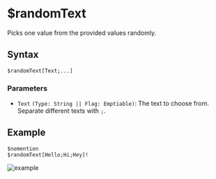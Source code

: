 # $randomText
Picks one value from the provided values randomly.

## Syntax
```
$randomText[Text;...]
```

### Parameters
- `Text` `(Type: String || Flag: Emptiable)`: The text to choose from. Separate different texts with `;`.

## Example
```
$nomention
$randomText[Hello;Hi;Hey]!
```

![example](https://user-images.githubusercontent.com/69215413/123556366-e42a3f80-d758-11eb-94fa-8836cccc882f.png)
